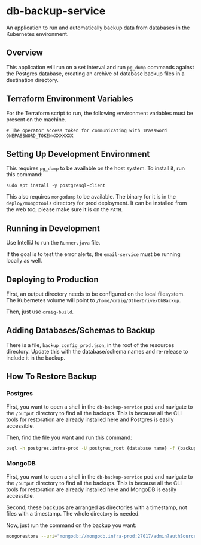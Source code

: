 # db-backup-service

An application to run and automatically backup data from databases in the Kubernetes environment.

## Overview

This application will run on a set interval and run `pg_dump` commands against the Postgres database, creating an archive of database backup files in a destination directory.

## Terraform Environment Variables

For the Terraform script to run, the following environment variables must be present on the machine.

```
# The operator access token for communicating with 1Password
ONEPASSWORD_TOKEN=XXXXXXX
```

## Setting Up Development Environment

This requires `pg_dump` to be available on the host system. To install it, run this command:

```
sudo apt install -y postgresql-client
```

This also requires `mongodump` to be available. The binary for it is in the `deploy/mongotools` directory for prod deployment. It can be installed from the web too, please make sure it is on the `PATH`.

## Running in Development

Use IntelliJ to run the `Runner.java` file.

If the goal is to test the error alerts, the `email-service` must be running locally as well.

## Deploying to Production

First, an output directory needs to be configured on the local filesystem. The Kubernetes volume will point to `/home/craig/OtherDrive/DbBackup`.

Then, just use `craig-build`.

## Adding Databases/Schemas to Backup

There is a file, `backup_config_prod.json`, in the root of the resources directory. Update this with the database/schema names and re-release to include it in the backup.

## How To Restore Backup

### Postgres

First, you want to open a shell in the `db-backup-service` pod and navigate to the `/output` directory to find all the backups. This is because all the CLI tools for restoration are already installed here and Postgres is easily accessible.

Then, find the file you want and run this command:

```bash
psql -h postgres.infra-prod -U postgres_root {database name} -f {backup file}
```

### MongoDB

First, you want to open a shell in the `db-backup-service` pod and navigate to the `/output` directory to find all the backups. This is because all the CLI tools for restoration are already installed here and MongoDB is easily accessible.

Second, these backups are arranged as directories with a timestamp, not files with a timestamp. The whole directory is needed.

Now, just run the command on the backup you want:

```bash
mongorestore --uri="mongodb://mongodb.infra-prod:27017/admin?authSource=admin&tls=true" --username={username} --password={password} --tlsInsecure {direcotry}
```